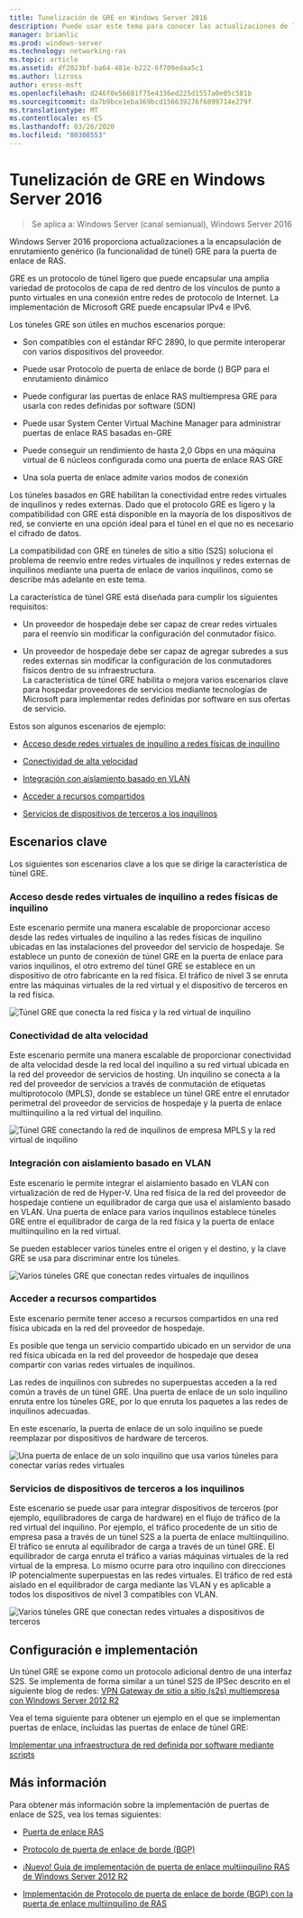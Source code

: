 ```yaml
---
title: Tunelización de GRE en Windows Server 2016
description: Puede usar este tema para conocer las actualizaciones de la funcionalidad de túnel de encapsulación de enrutamiento genérico (GRE) para la puerta de enlace de RAS en Windows Server 2016.
manager: brianlic
ms.prod: windows-server
ms.technology: networking-ras
ms.topic: article
ms.assetid: df2023bf-ba64-481e-b222-6f709edaa5c1
ms.author: lizross
author: eross-msft
ms.openlocfilehash: d246f0e56681f75e4336ed225d1557a0e05c581b
ms.sourcegitcommit: da7b9bce1eba369bcd156639276f6899714e279f
ms.translationtype: MT
ms.contentlocale: es-ES
ms.lasthandoff: 03/26/2020
ms.locfileid: "80308553"
---
```

# <a name="gre-tunneling-in-windows-server-2016"></a>Tunelización de GRE en Windows Server 2016

>Se aplica a: Windows Server (canal semianual), Windows Server 2016

Windows Server 2016 proporciona actualizaciones a la encapsulación de enrutamiento genérico \(la funcionalidad de túnel\) GRE para la puerta de enlace de RAS.  
  
GRE es un protocolo de túnel ligero que puede encapsular una amplia variedad de protocolos de capa de red dentro de los vínculos de punto a punto virtuales en una conexión entre redes de protocolo de Internet. La implementación de Microsoft GRE puede encapsular IPv4 e IPv6.  
  
Los túneles GRE son útiles en muchos escenarios porque:  
  
-   Son compatibles con el estándar RFC 2890, lo que permite interoperar con varios dispositivos del proveedor.  
  
-   Puede usar Protocolo de puerta de enlace de borde \(\) BGP para el enrutamiento dinámico  
  
-   Puede configurar las puertas de enlace RAS multiempresa GRE para usarla con redes definidas por software \(SDN\)
  
-   Puede usar System Center Virtual Machine Manager para administrar puertas de enlace RAS basadas en\-GRE
  
-   Puede conseguir un rendimiento de hasta 2,0 Gbps en una máquina virtual de 6 núcleos configurada como una puerta de enlace RAS GRE
  
-   Una sola puerta de enlace admite varios modos de conexión  
  
Los túneles basados en GRE habilitan la conectividad entre redes virtuales de inquilinos y redes externas. Dado que el protocolo GRE es ligero y la compatibilidad con GRE está disponible en la mayoría de los dispositivos de red, se convierte en una opción ideal para el túnel en el que no es necesario el cifrado de datos. 

La compatibilidad con GRE en túneles de sitio a sitio (S2S) soluciona el problema de reenvío entre redes virtuales de inquilinos y redes externas de inquilinos mediante una puerta de enlace de varios inquilinos, como se describe más adelante en este tema.  
  
La característica de túnel GRE está diseñada para cumplir los siguientes requisitos:  
  
-   Un proveedor de hospedaje debe ser capaz de crear redes virtuales para el reenvío sin modificar la configuración del conmutador físico.  
  
-   Un proveedor de hospedaje debe ser capaz de agregar subredes a sus redes externas sin modificar la configuración de los conmutadores físicos dentro de su infraestructura.  
La característica de túnel GRE habilita o mejora varios escenarios clave para hospedar proveedores de servicios mediante tecnologías de Microsoft para implementar redes definidas por software en sus ofertas de servicio.  
  
Estos son algunos escenarios de ejemplo:  
  
-   [Acceso desde redes virtuales de inquilino a redes físicas de inquilino](#BKMK_Access)  
  
-   [Conectividad de alta velocidad](#BKMK_Speed)  
  
-   [Integración con aislamiento basado en VLAN](#BKMK_Integration)  
  
-   [Acceder a recursos compartidos](#BKMK_Shared)  
  
-   [Servicios de dispositivos de terceros a los inquilinos](#BKMK_thirdparty)  
  
## <a name="key-scenarios"></a>Escenarios clave

Los siguientes son escenarios clave a los que se dirige la característica de túnel GRE.  
  
### <a name="access-from-tenant-virtual-networks-to-tenant-physical-networks"></a><a name="BKMK_Access"></a>Acceso desde redes virtuales de inquilino a redes físicas de inquilino

Este escenario permite una manera escalable de proporcionar acceso desde las redes virtuales de inquilino a las redes físicas de inquilino ubicadas en las instalaciones del proveedor del servicio de hospedaje. Se establece un punto de conexión de túnel GRE en la puerta de enlace para varios inquilinos, el otro extremo del túnel GRE se establece en un dispositivo de otro fabricante en la red física. El tráfico de nivel 3 se enruta entre las máquinas virtuales de la red virtual y el dispositivo de terceros en la red física.  
  
![Túnel GRE que conecta la red física y la red virtual de inquilino](../../media/gre-tunneling-in-windows-server/GRE_.png)  
  
### <a name="high-speed-connectivity"></a><a name="BKMK_Speed"></a>Conectividad de alta velocidad

Este escenario permite una manera escalable de proporcionar conectividad de alta velocidad desde la red local del inquilino a su red virtual ubicada en la red del proveedor de servicios de hosting. Un inquilino se conecta a la red del proveedor de servicios a través de conmutación de etiquetas multiprotocolo (MPLS), donde se establece un túnel GRE entre el enrutador perimetral del proveedor de servicios de hospedaje y la puerta de enlace multiinquilino a la red virtual del inquilino.  
  
![Túnel GRE conectando la red de inquilinos de empresa MPLS y la red virtual de inquilino](../../media/gre-tunneling-in-windows-server/GRE-.png)  
  
### <a name="integration-with-vlan-based-isolation"></a><a name="BKMK_Integration"></a>Integración con aislamiento basado en VLAN

Este escenario le permite integrar el aislamiento basado en VLAN con virtualización de red de Hyper-V. Una red física de la red del proveedor de hospedaje contiene un equilibrador de carga que usa el aislamiento basado en VLAN. Una puerta de enlace para varios inquilinos establece túneles GRE entre el equilibrador de carga de la red física y la puerta de enlace multiinquilino en la red virtual.  
  
Se pueden establecer varios túneles entre el origen y el destino, y la clave GRE se usa para discriminar entre los túneles.  
  
![Varios túneles GRE que conectan redes virtuales de inquilinos](../../media/gre-tunneling-in-windows-server/GRE-VLANIsolation.png)  
  
### <a name="access-shared-resources"></a><a name="BKMK_Shared"></a>Acceder a recursos compartidos

Este escenario permite tener acceso a recursos compartidos en una red física ubicada en la red del proveedor de hospedaje.  
  
Es posible que tenga un servicio compartido ubicado en un servidor de una red física ubicada en la red del proveedor de hospedaje que desea compartir con varias redes virtuales de inquilinos.  
  
Las redes de inquilinos con subredes no superpuestas acceden a la red común a través de un túnel GRE. Una puerta de enlace de un solo inquilino enruta entre los túneles GRE, por lo que enruta los paquetes a las redes de inquilinos adecuadas.  
  
En este escenario, la puerta de enlace de un solo inquilino se puede reemplazar por dispositivos de hardware de terceros.  
  
![Una puerta de enlace de un solo inquilino que usa varios túneles para conectar varias redes virtuales](../../media/gre-tunneling-in-windows-server/GRE-SharedResource.png)  
  
### <a name="services-of-third-party-devices-to-tenants"></a><a name="BKMK_thirdparty"></a>Servicios de dispositivos de terceros a los inquilinos

Este escenario se puede usar para integrar dispositivos de terceros (por ejemplo, equilibradores de carga de hardware) en el flujo de tráfico de la red virtual del inquilino. Por ejemplo, el tráfico procedente de un sitio de empresa pasa a través de un túnel S2S a la puerta de enlace multiinquilino. El tráfico se enruta al equilibrador de carga a través de un túnel GRE. El equilibrador de carga enruta el tráfico a varias máquinas virtuales de la red virtual de la empresa. Lo mismo ocurre para otro inquilino con direcciones IP potencialmente superpuestas en las redes virtuales. El tráfico de red está aislado en el equilibrador de carga mediante las VLAN y es aplicable a todos los dispositivos de nivel 3 compatibles con VLAN.  
  
![Varios túneles GRE que conectan redes virtuales a dispositivos de terceros](../../media/gre-tunneling-in-windows-server/GREThirdParty.png)  
  
## <a name="configuration-and-deployment"></a>Configuración e implementación

Un túnel GRE se expone como un protocolo adicional dentro de una interfaz S2S. Se implementa de forma similar a un túnel S2S de IPSec descrito en el siguiente blog de redes: [VPN Gateway de sitio a sitio (s2s) multiempresa con Windows Server 2012 R2](https://blogs.technet.com/b/networking/archive/2013/09/29/multi-tenant-site-to-site-s2s-vpn-gateway-with-windows-server-2012-r2.aspx)  
  
Vea el tema siguiente para obtener un ejemplo en el que se implementan puertas de enlace, incluidas las puertas de enlace de túnel GRE:  
  
[Implementar una infraestructura de red definida por software mediante scripts](../../../networking/sdn/deploy/Deploy-a-Software-Defined-Network-infrastructure-using-scripts.md)
  
## <a name="more-information"></a>Más información

Para obtener más información sobre la implementación de puertas de enlace de S2S, vea los temas siguientes:  
  
-   [Puerta de enlace RAS](RAS-Gateway.md)  
  
-   [Protocolo de puerta de enlace de borde &#40;BGP&#41;](../bgp/Border-Gateway-Protocol-BGP.md)  
  
-   [¡Nuevo! Guía de implementación de puerta de enlace multiinquilino RAS de Windows Server 2012 R2](https://blogs.technet.com/b/wsnetdoc/archive/2014/03/26/new-windows-server-2012-r2-RAS-multitenant-gateway-deployment-guide.aspx)  
  
-   [Implementación de Protocolo de puerta de enlace de borde (BGP) con la puerta de enlace multiinquilino de RAS](https://blogs.technet.com/b/wsnetdoc/archive/2014/04/03/deploy-border-gateway-protocol-bgp-with-the-RAS-multitenant-gateway.aspx)  
  


